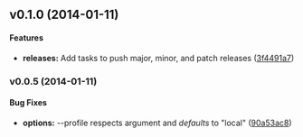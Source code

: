 <a name="v0.1.0"></a>
## v0.1.0 (2014-01-11)


#### Features

* **releases:** Add tasks to push major, minor, and patch releases ([3f4491a7](http://github.com/compasschurch/compasschurch-grunt/commit/3f4491a7ee09407bbc3517a50e22c58293252d15))

<a name="v0.0.5"></a>
### v0.0.5 (2014-01-11)


#### Bug Fixes

* **options:** --profile respects argument and *defaults* to "local" ([90a53ac8](http://github.com/compasschurch/compasschurch-grunt/commit/90a53ac89176674fefb016f8b7fe8b2026337a38))

